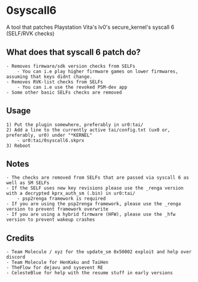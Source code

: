 # 0syscall6
A tool that patches Playstation Vita's lv0's secure_kernel's syscall 6 (SELF/RVK checks)

## What does that syscall 6 patch do?
	- Removes firmware/sdk version checks from SELFs
		- You can i.e play higher firmware games on lower firmwares, assuming that keys didnt change.
	- Removes RVK-list checks from SELFs
		- You can i.e use the revoked PSM-dev app
	- Some other basic SELFs checks are removed

## Usage
	1) Put the plugin somewhere, preferably in ur0:tai/
	2) Add a line to the currently active tai/config.txt (ux0 or, preferably, ur0) under "*KERNEL"
		- ur0:tai/0syscall6.skprx
	3) Reboot
	
## Notes
	- The checks are removed from SELFs that are passed via syscall 6 as well as SM SELFs
	- If the SELF uses new key revisions please use the _renga version with a decrypted kprx_auth_sm (.bin) in ur0:tai/
		- psp2renga framework is required
	- If you are using the psp2renga framework, please use the _renga version to prevent framework overwrite
	- If you are using a hybrid firmware (HFW), please use the _hfw version to prevent wakeup crashes
	
## Credits
	- Team Molecule / xyz for the update_sm 0x50002 exploit and help over discord
	- Team Molecule for HenKaku and TaiHen
	- TheFlow for dejavu and sysevent RE
	- CelesteBlue for help with the resume stuff in early versions
